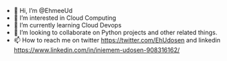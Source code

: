 - 👋 Hi, I’m @EhmeeUd
- 👀 I’m interested in Cloud Computing
- 🌱 I’m currently learning Cloud Devops
- 💞️ I’m looking to collaborate on Python projects and other related things.
- 📫 How to reach me on twitter https://twitter.com/EhUdosen and linkedin https://www.linkedin.com/in/iniemem-udosen-908316162/

<!---
EhmeeUd/EhmeeUd is a ✨ special ✨ repository because its `README.md` (this file) appears on your GitHub profile.
You can click the Preview link to take a look at your changes.
--->
